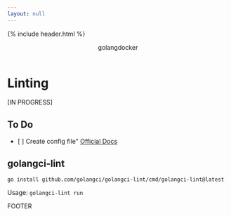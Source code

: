 ```yaml
---
layout: null
---
```

{% include header.html %}

<body>
  <div class="container">
    <header role="banner">
      golangdocker
    </header>
    <div class="row">
      <div class="col">
        <h1 id="linting">Linting</h1>
        <p>[IN PROGRESS]</p>
        <h2 id="to-do">To Do</h2>
        <ul>
          <li>[ ] Create config file&quot; <a href="https://golangci-lint.run/usage/configuration/">Official Docs</a>
          </li>
        </ul>
        <h2 id="golangci-lint">golangci-lint</h2>
        <p><code>go install github.com/golangci/golangci-lint/cmd/golangci-lint@latest</code></p>
        <p>Usage: <code>golangci-lint run</code></p>
      </div>
    </div>
    <footer class="site-footer h-card">
      FOOTER
    </footer>
  </div>

  <script src="https://cdn.jsdelivr.net/npm/bootstrap@5.2.3/dist/js/bootstrap.bundle.min.js"
    integrity="sha384-kenU1KFdBIe4zVF0s0G1M5b4hcpxyD9F7jL+jjXkk+Q2h455rYXK/7HAuoJl+0I4"
    crossorigin="anonymous"></script>

</body>

</html>